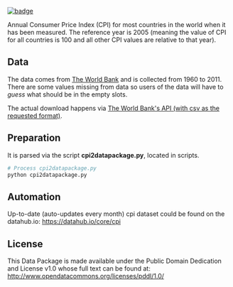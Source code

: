 <a className="gh-badge" href="https://datahub.io/core/cpi"><img src="https://badgen.net/badge/icon/View%20on%20datahub.io/orange?icon=https://datahub.io/datahub-cube-badge-icon.svg&label&scale=1.25" alt="badge" /></a>

Annual Consumer Price Index (CPI) for most countries in the world when it has been measured. The reference year is 2005 (meaning the value of CPI for all countries is 100 and all other CPI values are relative to that year).

## Data

The data comes from [The World Bank](http://data.worldbank.org/indicator/FP.CPI.TOTL) and is collected from 1960 to 2011. There are some values missing from data so users of the data will have to *guess* what should be in the empty slots.

The actual download happens via [The World Bank's API (with csv as the requested format)](https://api.worldbank.org/v2/en/indicator/FP.CPI.TOTL.ZG?downloadformat=csv).

## Preparation

It is parsed via the script **cpi2datapackage.py**, located in scripts.

```bash
# Process cpi2datapackage.py
python cpi2datapackage.py
```

## Automation
Up-to-date (auto-updates every month) cpi dataset could be found on the datahub.io:
https://datahub.io/core/cpi

## License

This Data Package is made available under the Public Domain Dedication and License v1.0 whose full text can be found at: http://www.opendatacommons.org/licenses/pddl/1.0/